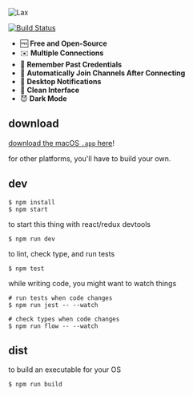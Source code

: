 ![Lax](https://user-images.githubusercontent.com/820696/63960091-a9232c00-ca5b-11e9-851b-9a3a12c15760.png)

[![Build Status](https://travis-ci.org/brandly/Lax.svg?branch=master)](https://travis-ci.org/brandly/Lax)

- 🆓 **Free and Open-Source**
- ✉️ **Multiple Connections**
- 🤔 **Remember Past Credentials**
- 👋 **Automatically Join Channels After Connecting**
- 🔔 **Desktop Notifications**
- 👔 **Clean Interface**
- 😈 **Dark Mode**

## download

[download the macOS `.app` here](https://github.com/brandly/Lax/releases)!

for other platforms, you'll have to build your own.

## dev

```shell
$ npm install
$ npm start
```

to start this thing with react/redux devtools

```shell
$ npm run dev
```

to lint, check type, and run tests

```shell
$ npm test
```

while writing code, you might want to watch things

```shell
# run tests when code changes
$ npm run jest -- --watch

# check types when code changes
$ npm run flow -- --watch
```

## dist

to build an executable for your OS

```shell
$ npm run build
```

